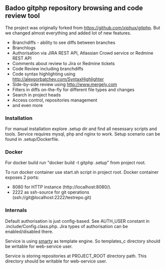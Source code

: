 ## Badoo gitphp repository browsing and code review tool

The project was originally forked from https://github.com/xiphux/gitphp. 
But we changed almost everything and added lot of new features.

* Branchdiffs - ability to see diffs between branches
* Branchlogs
* Authorisation via JIRA REST API, Atlassian Crowd service or Redmine REST API
* Comments about review to Jira or Redmine tickets
* Code Review including branchdiffs
* Code syntax highlighting using http://alexgorbatchev.com/SyntaxHighlighter 
* Side-by-side review using http://www.mergely.com
* Filters in diffs on-the-fly for different file types and changes
* Search in project heads
* Access control, repositories management
* and even more

### Installation
For manual installation explore .setup dir and find all nesessary scripts and tools. Service requires mysql, php and nginx to work. Setup scenario can be found in .setup/Dockerfile.

### Docker
For docker build run "docker build -t gitphp .setup" from project root.

To run docker container use start.sh script in project root.
Docker container exposes 2 ports:
 * 8080 for HTTP instance (http://localhost:8080/).
 * 2222 as ssh-source for git operations (ssh://git@localhost:2222/testrepo.git)

### Internals

Default authorisation is just config-based. See AUTH_USER constant in .include/Config.class.php. Jira types of authorisation can be enabled/disabled there.

Service is using [smarty](http://www.smarty.net) as template engine. So templates_c directory should be writable for web-service user.

Service is storing repositories at PROJECT_ROOT directory path. This directory should be writable for web-service user.

